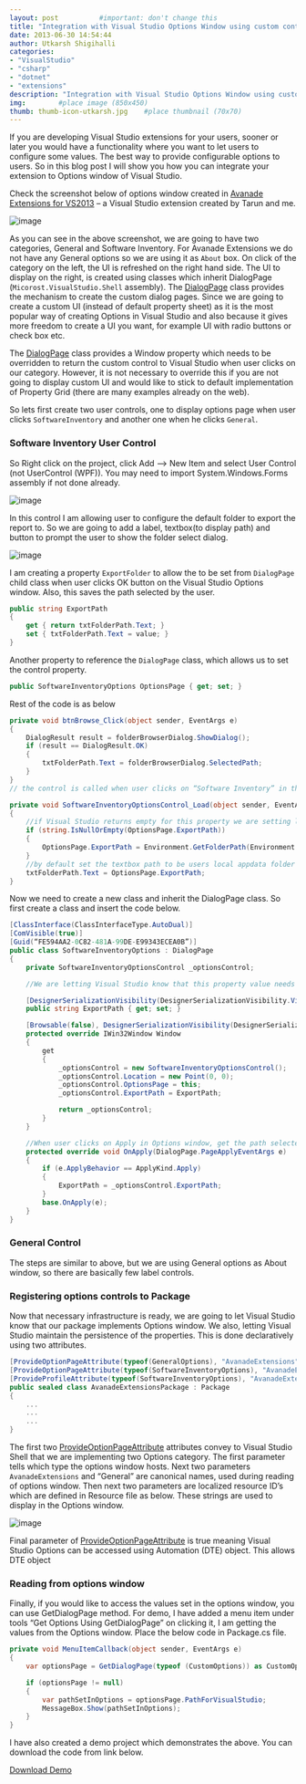 ```yaml
---
layout: post          #important: don't change this
title: "Integration with Visual Studio Options Window using custom controls"
date: 2013-06-30 14:54:44
author: Utkarsh Shigihalli
categories:
- "VisualStudio"
- "csharp"
- "dotnet"
- "extensions"
description: "Integration with Visual Studio Options Window using custom controls"
img:        #place image (850x450)
thumb: thumb-icon-utkarsh.jpg    #place thumbnail (70x70)
---
```

If you are developing Visual Studio extensions for your users, sooner or later you would have a functionality where you want to let users to configure some values. The best way to provide configurable options to users. So in this blog post I will show you how you can integrate your extension to Options window of Visual Studio.

Check the screenshot below of options window created in [Avanade Extensions for VS2013](http://visualstudiogallery.msdn.microsoft.com/d5a90434-0e7f-4751-910f-b7df1450cf99) – a Visual Studio extension created by Tarun and me.

![image](/images/screenshots/utkarsh/2013_06_30_integration_with_visual_studio_Image1.png) 

As you can see in the above screenshot, we are going to have two categories, General and Software Inventory. For Avanade Extensions we do not have any General options so we are using it as `About` box. On click of the category on the left, the UI is refreshed on the right hand side. The UI to display on the right, is created using classes which inherit DialogPage (`Micorost.VisualStudio.Shell` assembly). The [DialogPage](http://msdn.microsoft.com/en-IN/library/microsoft.visualstudio.shell.dialogpage.aspx) class provides the mechanism to create the custom dialog pages. Since we are going to create a custom UI (instead of default property sheet) as it is the most popular way of creating Options in Visual Studio and also because it gives more freedom to create a UI you want, for example UI with radio buttons or check box etc.

The [DialogPage](http://msdn.microsoft.com/en-IN/library/microsoft.visualstudio.shell.dialogpage.aspx) class provides a Window property which needs to be overridden to return the custom control to Visual Studio when user clicks on our category. However, it is not necessary to override this if you are not going to display custom UI and would like to stick to default implementation of Property Grid (there are many examples already on the web).

So lets first create two user controls, one to display options page when user clicks `SoftwareInventory` and another one when he clicks `General`.

### Software Inventory User Control

So Right click on the project, click Add –> New Item and select User Control (not UserControl (WPF)). You may need to import System.Windows.Forms assembly if not done already. 

![image](/images/screenshots/utkarsh/2013_06_30_integration_with_visual_studio_Image2.png) 

In this control I am allowing user to configure the default folder to export the report to. So we are going to add a label, textbox(to display path) and button to prompt the user to show the folder select dialog.

![image](/images/screenshots/utkarsh/2013_06_30_integration_with_visual_studio_Image3.png) 

I am creating a property `ExportFolder` to allow the to be set from `DialogPage` child class when user clicks OK button on the Visual Studio Options window. Also, this saves the path selected by the user.  

```cs
public string ExportPath
{
    get { return txtFolderPath.Text; }
    set { txtFolderPath.Text = value; }
}
```   

Another property to reference the `DialogPage` class, which allows us to set the control property.

```cs
public SoftwareInventoryOptions OptionsPage { get; set; }
```

Rest of the code is as below 

```cs
private void btnBrowse_Click(object sender, EventArgs e)
{
    DialogResult result = folderBrowserDialog.ShowDialog();
    if (result == DialogResult.OK)
    {
        txtFolderPath.Text = folderBrowserDialog.SelectedPath;
    }
}
// the control is called when user clicks on “Software Inventory” in the options window

private void SoftwareInventoryOptionsControl_Load(object sender, EventArgs e)
{        
	//if Visual Studio returns empty for this property we are setting local appdata path        
    if (string.IsNullOrEmpty(OptionsPage.ExportPath))
    {
        OptionsPage.ExportPath = Environment.GetFolderPath(Environment.SpecialFolder.LocalApplicationData);
    }        
	//by default set the textbox path to be users local appdata folder 
    txtFolderPath.Text = OptionsPage.ExportPath;
}
```
Now we need to create a new class and inherit the DialogPage class. So first create a class and insert the code below.

```cs
[ClassInterface(ClassInterfaceType.AutoDual)]
[ComVisible(true)]
[Guid(“FE594AA2-0C82-481A-99DE-E99343ECEA0B”)]
public class SoftwareInventoryOptions : DialogPage
{
    private SoftwareInventoryOptionsControl _optionsControl;

    //We are letting Visual Studio know that this property value needs to be persisted

    [DesignerSerializationVisibility(DesignerSerializationVisibility.Visible)]
    public string ExportPath { get; set; }

    [Browsable(false), DesignerSerializationVisibility(DesignerSerializationVisibility.Hidden)]
    protected override IWin32Window Window
    {
        get
        {
            _optionsControl = new SoftwareInventoryOptionsControl();
            _optionsControl.Location = new Point(0, 0);
            _optionsControl.OptionsPage = this;
            _optionsControl.ExportPath = ExportPath;

            return _optionsControl;
        }
    }

    //When user clicks on Apply in Options window, get the path selected from control and set it to property of this class so that Visual Studio saves it.        
    protected override void OnApply(DialogPage.PageApplyEventArgs e)
    {
        if (e.ApplyBehavior == ApplyKind.Apply)
        {
            ExportPath = _optionsControl.ExportPath;
        }
        base.OnApply(e);
    }
}
```

### General Control

The steps are similar to above, but we are using General options as About window, so there are basically few label controls.

### Registering options controls to Package

Now that necessary infrastructure is ready, we are going to let Visual Studio know that our package implements Options window. We also, letting Visual Studio maintain the persistence of the properties. This is done declaratively using two attributes.

```cs
[ProvideOptionPageAttribute(typeof(GeneralOptions), "AvanadeExtensions", "General", 110, 201, true)]
[ProvideOptionPageAttribute(typeof(SoftwareInventoryOptions), "AvanadeExtensions", "SoftwareInventory", 110, 401, true)]
[ProvideProfileAttribute(typeof(SoftwareInventoryOptions), "AvanadeExtensions", "SoftwareInventory", 110, 401, true, DescriptionResourceID = 402)]
public sealed class AvanadeExtensionsPackage : Package
{
    ...
    ...
    ...
}
```
The first two [ProvideOptionPageAttribute](http://msdn.microsoft.com/en-us/library/bb130434.aspx) attributes convey to Visual Studio Shell that we are implementing two Options category. The first parameter tells which type the options window hosts. Next two parameters `AvanadeExtensions` and “General” are canonical names, used during reading of options window. Then next two parameters are localized resource ID’s which are defined in Resource file as below. These strings are used to display in the Options window.

![image](/images/screenshots/utkarsh//2013_06_30_integration_with_visual_studio_Image4.png) 

Final parameter of [ProvideOptionPageAttribute](http://msdn.microsoft.com/en-us/library/bb130434.aspx) is true meaning Visual Studio Options can be accessed using Automation (DTE) object. This allows DTE object 

### Reading from options window

Finally, if you would like to access the values set in the options window, you can use GetDialogPage method. For demo, I have added a menu item under tools “Get Options Using GetDialogPage” on clicking it, I am getting the values from the Options window. Place the below code in Package.cs file.

```cs
private void MenuItemCallback(object sender, EventArgs e)
{
    var optionsPage = GetDialogPage(typeof (CustomOptions)) as CustomOptions;

    if (optionsPage != null)
    {
        var pathSetInOptions = optionsPage.PathForVisualStudio;
        MessageBox.Show(pathSetInOptions);
    }
}
```
I have also created a demo project which demonstrates the above. You can download the code from link below.

[Download Demo](https://github.com/onlyutkarsh/OptionsWindowIntegration/)